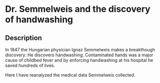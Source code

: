 # Dr. Semmelweis and the discovery of handwashing
## Description
In 1847 the Hungarian physician Ignaz Semmelweis makes a breakthough discovery: He discovers handwashing. Contaminated hands was a major cause of childbed fever and by enforcing handwashing at his hospital he saved hundreds of lives.

Here I have reanalyzed the medical data Semmelweis collected.
